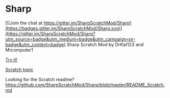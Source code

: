 # Sharp

[![Join the chat at https://gitter.im/SharpScratchMod/Sharp](https://badges.gitter.im/SharpScratchMod/Sharp.svg)](https://gitter.im/SharpScratchMod/Sharp?utm_source=badge&utm_medium=badge&utm_campaign=pr-badge&utm_content=badge)
Sharp Scratch Mod by DrKat123 and Mrcomputer1

[Try it!](https://sharpscratchmod.github.io/Sharp.swf)

[Scratch topic](https://scratch.mit.edu/discuss/topic/199192/)

Looking for the Scratch readme? https://github.com/SharpScratchMod/Sharp/blob/master/README_Scratch.md
